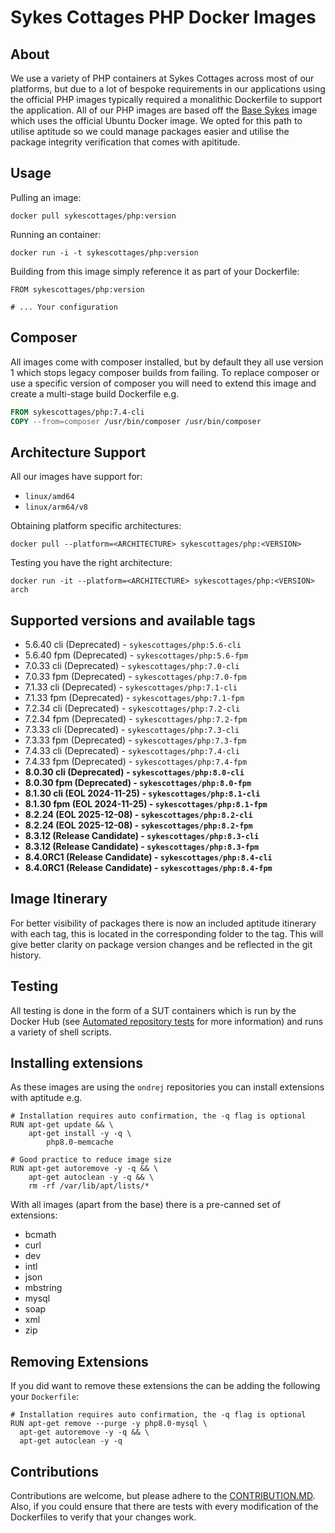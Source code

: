 # Sykes Cottages PHP Docker Images

## About

We use a variety of PHP containers at Sykes Cottages across most of our platforms, but due to a lot of bespoke requirements in our applications using the official PHP images typically required a monalithic Dockerfile to support the application.
All of our PHP images are based off the [Base Sykes](https://github.com/SykesCottages/docker-base) image which uses the official Ubuntu Docker image.
We opted for this path to utilise aptitude so we could manage packages easier and utilise the package integrity verification that comes with apititude.

## Usage

Pulling an image:
```
docker pull sykescottages/php:version
```

Running an container:
```
docker run -i -t sykescottages/php:version
```

Building from this image simply reference it as part of your Dockerfile:

```
FROM sykescottages/php:version

# ... Your configuration
```

## Composer

All images come with composer installed, but by default they all use version 1 which stops legacy composer builds from failing. 
To replace composer or use a specific version of composer you will need to extend this image and create a multi-stage build Dockerfile e.g. 

```dockerfile
FROM sykescottages/php:7.4-cli
COPY --from=composer /usr/bin/composer /usr/bin/composer
```

## Architecture Support

All our images have support for:
- `linux/amd64`
- `linux/arm64/v8`

Obtaining platform specific architectures:

```shell
docker pull --platform=<ARCHITECTURE> sykescottages/php:<VERSION>
```

Testing you have the right architecture:

```shell
docker run -it --platform=<ARCHITECTURE> sykescottages/php:<VERSION> arch
```

## Supported versions and available tags
- 5.6.40 cli (Deprecated) - `sykescottages/php:5.6-cli`
- 5.6.40 fpm (Deprecated) - `sykescottages/php:5.6-fpm`
- 7.0.33 cli (Deprecated) - `sykescottages/php:7.0-cli`
- 7.0.33 fpm (Deprecated) - `sykescottages/php:7.0-fpm`
- 7.1.33 cli (Deprecated) - `sykescottages/php:7.1-cli`
- 7.1.33 fpm (Deprecated) - `sykescottages/php:7.1-fpm`
- 7.2.34 cli (Deprecated) - `sykescottages/php:7.2-cli`
- 7.2.34 fpm (Deprecated) - `sykescottages/php:7.2-fpm`
- 7.3.33 cli (Deprecated) - `sykescottages/php:7.3-cli`
- 7.3.33 fpm (Deprecated) - `sykescottages/php:7.3-fpm`
- 7.4.33 cli (Deprecated) - `sykescottages/php:7.4-cli`
- 7.4.33 fpm (Deprecated) - `sykescottages/php:7.4-fpm`
- **8.0.30 cli (Deprecated) - `sykescottages/php:8.0-cli`**
- **8.0.30 fpm (Deprecated) - `sykescottages/php:8.0-fpm`**
- **8.1.30 cli (EOL 2024-11-25) - `sykescottages/php:8.1-cli`**
- **8.1.30 fpm (EOL 2024-11-25) - `sykescottages/php:8.1-fpm`**
- **8.2.24 (EOL 2025-12-08) - `sykescottages/php:8.2-cli`**
- **8.2.24 (EOL 2025-12-08) - `sykescottages/php:8.2-fpm`**
- **8.3.12 (Release Candidate) - `sykescottages/php:8.3-cli`**
- **8.3.12 (Release Candidate) - `sykescottages/php:8.3-fpm`**
- **8.4.0RC1 (Release Candidate) - `sykescottages/php:8.4-cli`**
- **8.4.0RC1 (Release Candidate) - `sykescottages/php:8.4-fpm`**

## Image Itinerary

For better visibility of packages there is now an included aptitude itinerary with each tag, this is located in the corresponding folder to the tag.
This will give better clarity on package version changes and be reflected in the git history.

## Testing

All testing is done in the form of a SUT containers which is run by the Docker Hub (see [Automated repository tests](https://docs.docker.com/docker-hub/builds/automated-testing/) for more information) and runs a variety of shell scripts.

## Installing extensions

As these images are using the `ondrej` repositories you can install extensions with aptitude e.g.

```shell script
# Installation requires auto confirmation, the -q flag is optional
RUN apt-get update && \
    apt-get install -y -q \
        php8.0-memcache

# Good practice to reduce image size
RUN apt-get autoremove -y -q && \
    apt-get autoclean -y -q && \
    rm -rf /var/lib/apt/lists/*
```

With all images (apart from the base) there is a pre-canned set of extensions:
- bcmath
- curl
- dev
- intl
- json
- mbstring
- mysql
- soap
- xml
- zip

## Removing Extensions

If you did want to remove these extensions the can be adding the following your `Dockerfile`:
```shell script
# Installation requires auto confirmation, the -q flag is optional
RUN apt-get remove --purge -y php8.0-mysql \
  apt-get autoremove -y -q && \
  apt-get autoclean -y -q
```

## Contributions

Contributions are welcome, but please adhere to the [CONTRIBUTION.MD](https://github.com/SykesCottages/docker-php/blob/master/CONTRIBUTION.MD). Also, if you could ensure that there are tests with every modification of the Dockerfiles to verify that your changes work.
